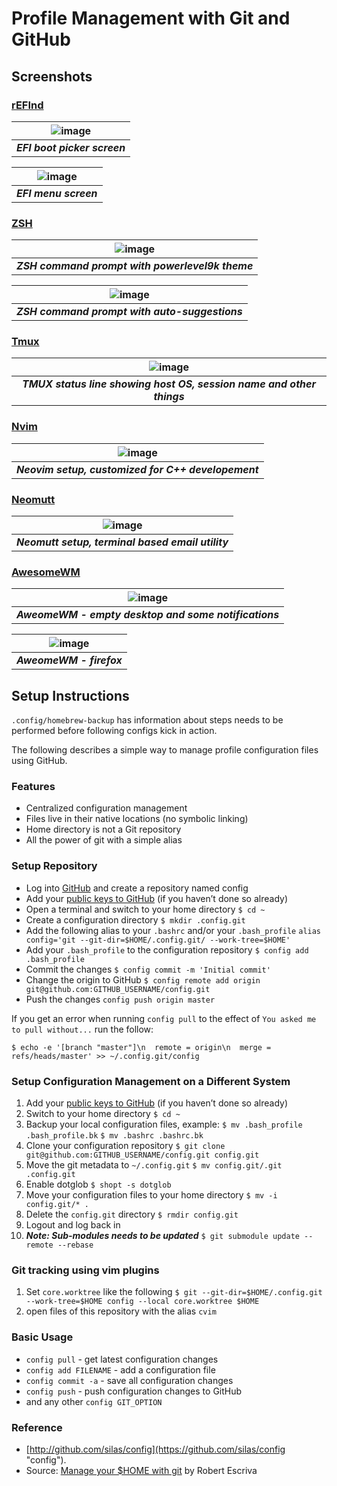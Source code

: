 # Profile Management with Git and GitHub

## Screenshots

### [rEFInd](.config/rEFInd)

| ![image](man/figures/rEFInd.png) |
|:--:|
| ***EFI boot picker screen*** |

| ![image](man/figures/rEFInd-menu-options.png) |
|:--:|
| ***EFI menu screen*** |

### [ZSH](.config/zsh)

| ![image](man/figures/zsh.png) |
|:--:|
| ***ZSH command prompt with powerlevel9k theme*** |

| ![image](man/figures/zsh02.png) |
|:--:|
| ***ZSH command prompt with auto-suggestions*** |

### [Tmux](.config/tmux)

| ![image](man/figures/tmux.png) |
|:--:|
| ***TMUX status line showing host OS, session name and other things*** |

### [Nvim](.config/nvim)

| ![image](man/figures/nvim.jpg) |
|:--:|
| ***Neovim setup, customized for C++ developement*** |

### [Neomutt](.config/neomutt)

| ![image](man/figures/neomutt.jpg) |
|:--:|
| ***Neomutt setup, terminal based email utility*** |

### [AwesomeWM](.config/awesome)

| ![image](man/figures/awesome.jpg) |
|:--:|
| ***AweomeWM - empty desktop and some notifications*** |

| ![image](man/figures/firefox.jpg) |
|:--:|
| ***AweomeWM - firefox*** |

## Setup Instructions

`.config/homebrew-backup` has information about steps needs to be performed before following configs kick in action.

The following describes a simple way to manage profile configuration files using GitHub.

### Features

*   Centralized configuration management
*   Files live in their native locations (no symbolic linking)
*   Home directory is not a Git repository
*   All the power of git with a simple alias

### Setup Repository

*   Log into [GitHub](https://github.com/ "GitHub") and create a repository named config
*   Add your [public keys to GitHub](https://github.com/guides/providing-your-ssh-key "Public Keys to GithHub") (if you haven’t done so already)
*   Open a terminal and switch to your home directory
    `$ cd ~`
*   Create a configuration directory
    `$ mkdir .config.git`
*   Add the following alias to your `.bashrc` and/or your `.bash_profile`
    `alias config='git --git-dir=$HOME/.config.git/ --work-tree=$HOME'`
*   Add your `.bash_profile` to the configuration repository
    `$ config add .bash_profile`
*   Commit the changes
    `$ config commit -m 'Initial commit'`
*   Change the origin to GitHub
    `$ config remote add origin git@github.com:GITHUB_USERNAME/config.git`
*   Push the changes
    `config push origin master`

If you get an error when running `config pull` to the effect of `You asked me to pull without...` run the follow:

```
$ echo -e '[branch "master"]\n  remote = origin\n  merge = refs/heads/master' >> ~/.config.git/config
```

### Setup Configuration Management on a Different System
1.  Add your [public keys to GitHub](https://github.com/guides/providing-your-ssh-key "Public Keys to GithHub") (if you haven’t done so already)
2.  Switch to your home directory
    `$ cd ~`
3.  Backup your local configuration files, example:
    `$ mv .bash_profile .bash_profile.bk`
    `$ mv .bashrc .bashrc.bk`
4.  Clone your configuration repository
    `$ git clone git@github.com:GITHUB_USERNAME/config.git config.git`
5.  Move the git metadata to `~/.config.git`
    `$ mv config.git/.git .config.git`
6.  Enable dotglob
    `$ shopt -s dotglob`
7.  Move your configuration files to your home directory
    `$ mv -i config.git/* .`
8.  Delete the `config.git` directory
    `$ rmdir config.git`
9.  Logout and log back in
10. ***Note: Sub-modules needs to be updated***
    `$ git submodule update --remote --rebase`

### Git tracking using vim plugins
1.  Set `core.worktree` like the following
    `$ git --git-dir=$HOME/.config.git --work-tree=$HOME config --local core.worktree $HOME`
2.  open files of this repository with the alias `cvim`


### Basic Usage
*   `config pull` - get latest configuration changes
*   `config add FILENAME` - add a configuration file
*   `config commit -a` - save all configuration changes
*   `config push` - push configuration changes to GitHub
*   and any other `config GIT_OPTION`

### Reference

* [http://github.com/silas/config](https://github.com/silas/config "config").
* Source: [Manage your $HOME with git](http://robescriva.com/2009/01/manage-your-home-with-git/ "source") by Robert Escriva
